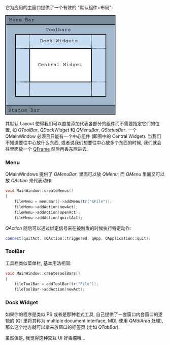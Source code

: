 它为应用的主窗口提供了一个有效的 "默认组件+布局":

![QMainWindow-Example-1.png](assets/QMainWindow-Example-1.png)

其默认 Layout 使得我们可以直接添加代表各部分的组件而不需要指定它们的位置, 如 *QToolBar*, *QDockWidget* 和 *QMenuBar*, *QStatusBar*. 一个 QMainWindow 必须且只能有一个中心组件 (即图中的 Central Widget). 当我们不知道要往中心放什么东西, 或者说我们想要往中心放多个东西的时候, 我们就会往里面放一个 [QFrame](QFrame.md) 然后再丢东西进去.

### Menu

QMainWindows 提供了 *QMenuBar*, 里面可以放 *QMenu*; 而 *QMenu* 里面又可以放 *QAction* 来代表动作:

````cpp
void MainWindow::createMenus()
{
    fileMenu = menuBar()->addMenu(tr("&File"));
    fileMenu->addAction(newAct);
    fileMenu->addAction(openAct);
    fileMenu->addAction(quictAct);
````

*QAction* 随后可以通过绑定信号来在被触发的时候执行特定动作:

````cpp
connect(quitAct, &QAction::triggered, qApp, QApplication::quit);
````

### ToolBar

工具栏类似菜单栏, 基本用法相同:

````cpp
void MainWindow::createToolBars()
{
    fileToolBar = addToolBar(tr("File"));
    fileToolBar->addAction(newAct);
````

### Dock Widget

如果你的程序是类似 PS 或者是那种老式工具, 自己提供了一套窗口内套窗口的逻辑的 (Qt 里将其称为 multiple document interface, MDI, 使用 *QMdiArea* 处理), 那么这个地方就可以拿来放窗口的标签页 (比如 *QTabBar*).

虽然但是, 我觉得这种交互 UI 好毒瘤哦...

